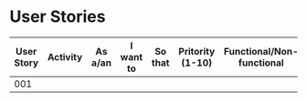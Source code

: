 # User Stories

| User Story | Activity | As a/an | I want to | So that | Pritority (1-10) | Functional/Non-functional |
| ------------- | -------- | ------- | --------- | ------- | ---------------- | --------------------- |
| 001 | 
